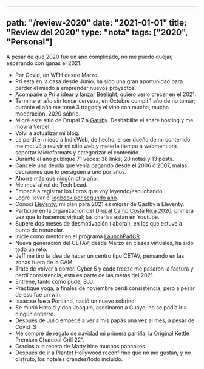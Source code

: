
---
path: "/review-2020"
date: "2021-01-01"
title: "Review del 2020"
type: "nota"
tags: ["2020", "Personal"]
---

A pesar de que 2020 fue un año complicado, no me puedo quejar, esperando con ganas el 2021.

- Por Covid, en WFH desde Marzo.
- Pri está en la casa desde Junio, ha sido una gran aportunidad para perder el miedo a emprender nuevos proyectos.
- Acompañe a Pri a idear y lanzar [Beelight](https://beelight.cr/), quiero verlo crecer en el 2021.
- Termine el año sin tomar cerveza, en Octubre cumplí 1 año de no tomar; durante el año me tomé 3 tragos y el vino con mucha, mucha moderación. 2020 sóbrio.
- Migré este sitio de Drupal 7 a [Gatsby](https://www.gatsbyjs.com/). Deshabilite el share hosting y me moví a [Vercel](https://vercel.com/).
- Volví a actualizar mi blog.
- Le perdí el miedo a IndieWeb, de hecho, el ser dueño de mi contenido me motivó a revivir mi sitio web y meterle tiempo a webmentions, soportar Microformats y categorizar el contenido.
- Durante el año publique 71 veces: 38 links, 20 notas y 13 posts.
- Cancele una deuda que venía pagando desde el 2006 ó 2007, malas decisiones que lo persiguen a uno por años.
- Ahorre más que ningún otro año.
- Me moví al rol de Tech Lead.
- Empecé a registrar los libros que voy leyendo/escuchando.
- Logré llevar el [logbook por segundo año](/recordar/keeping-logbook).
- Conocí [Eleventy](https://www.11ty.dev/); mi plan para 2021 es migrar de Gastby a Eleventy.
- Participe en la organizacion del [Drupal Camp Costa Rica 2020](https://www.drupalcamp.cr/), primera vez que lo hacemos virtual; las charlas estan en Youtube.
- Supere dos meses de desmotivación (laboral), en los que estuve a punto de renunciar.
- Inicie como mentor en el programa [LaunchPadCR](/note/launchpadcr-08-07).
- Nueva generación del CETAV, desde Marzo en clases virtuales, ha sido todo un reto.
- Jeff me tiro la idea de hacer un centro tipo CETAV, pensando en las zonas fuera de la GAM.
- Trate de volver a correr. Cyber 5 y code freeze me pasaron la factura y perdí consistencia, esta es parte de las metas del 2021.
- Entrene, tanto como pude, BJJ.
- Practique yoga, a finales de noviembre perdí consistencia, pero a pesar de eso fue un win.
- Isaac se fue a Portland, nació un nuevo sobrino.
- Se murió Harold y don Joaquin, asesinaron a Guayo; no se podía ir a ningún entierro.
- Después de Julio empecé a ver a mis papás una vez al mes, a pesar de Covid :S
- Me compre de regalo de navidad mi primera parrilla, la 
Original Kettle Premium Charcoal Grill 22".
- Gracias a la receta de Matty hice muchos pancakes.
- Después de ir a Plantet Hollywood reconfirme que no me gustan, y no disfruto, los hoteles grandes/todo incluido.
